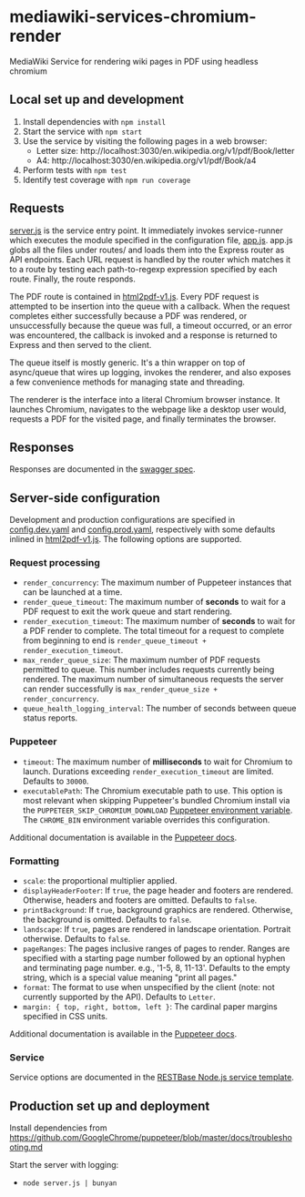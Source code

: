 # mediawiki-services-chromium-render
MediaWiki Service for rendering wiki pages in PDF using headless chromium

## Local set up and development
1. Install dependencies with `npm install`
2. Start the service with `npm start`
3. Use the service by visiting the following pages in a web browser:
    * Letter size: http://localhost:3030/en.wikipedia.org/v1/pdf/Book/letter
    * A4: http://localhost:3030/en.wikipedia.org/v1/pdf/Book/a4
4. Perform tests with `npm test`
5. Identify test coverage with `npm run coverage`

## Requests
[server.js](server.js) is the service entry point. It immediately invokes
service-runner which executes the module specified in the configuration file,
[app.js](app.js). app.js globs all the files under routes/ and loads them into
the Express router as API endpoints. Each URL request is handled by the router
which matches it to a route by testing each path-to-regexp expression specified
by each route. Finally, the route responds.

The PDF route is contained in [html2pdf-v1.js](routes/html2pdf-v1.js). Every PDF
request is attempted to be insertion into the queue with a callback. When the
request completes either successfully because a PDF was rendered, or
unsuccessfully because the queue was full, a timeout occurred, or an error was
encountered, the callback is invoked and a response is returned to Express and
then served to the client.

The queue itself is mostly generic. It's a thin wrapper on top of async/queue
that wires up logging, invokes the renderer, and also exposes a few convenience
methods for managing state and threading.

The renderer is the interface into a literal Chromium browser instance. It
launches Chromium, navigates to the webpage like a desktop user would, requests
a PDF for the visited page, and finally terminates the browser.

## Responses
Responses are documented in the [swagger spec](spec.template.yaml).

## Server-side configuration
Development and production configurations are specified in
[config.dev.yaml](config.dev.yaml) and [config.prod.yaml](config.prod.yaml),
respectively with some defaults inlined in
[html2pdf-v1.js](routes/html2pdf-v1.js). The following options are supported.

### Request processing
- `render_concurrency`: The maximum number of Puppeteer instances that can be
  launched at a time.
- `render_queue_timeout`: The maximum number of **seconds** to wait for a PDF
  request to exit the work queue and start rendering.
- `render_execution_timeout`: The maximum number of **seconds** to wait for a
  PDF render to complete. The total timeout for a request to complete from
  beginning to end is `render_queue_timeout + render_execution_timeout`.
- `max_render_queue_size`: The maximum number of PDF requests permitted to
  queue. This number includes requests currently being rendered. The
  maximum number of simultaneous requests the server can render successfully is
  `max_render_queue_size + render_concurrency`.
- `queue_health_logging_interval`: The number of seconds between queue status
  reports.

### Puppeteer
- `timeout`: The maximum number of **milliseconds** to wait for Chromium to
  launch. Durations exceeding `render_execution_timeout` are limited. Defaults
  to `30000`.
- `executablePath`: The Chromium executable path to use. This option is most
  relevant when skipping Puppeteer's bundled Chromium install via the
  `PUPPETEER_SKIP_CHROMIUM_DOWNLOAD` [Puppeteer environment variable]. The
  `CHROME_BIN` environment variable overrides this configuration.

Additional documentation is available in the [Puppeteer docs].

[Puppeteer environment variable]: https://github.com/GoogleChrome/puppeteer/blob/v0.13.0/docs/api.md#environment-variables
[Puppeteer docs]: https://github.com/GoogleChrome/puppeteer/blob/v0.13.0/docs/api.md#puppeteerlaunchoptions

### Formatting
- `scale`: the proportional multiplier applied.
- `displayHeaderFooter`: If `true`, the page header and footers are rendered.
  Otherwise, headers and footers are omitted. Defaults to `false`.
- `printBackground`: If `true`, background graphics are rendered. Otherwise, the
  background is omitted. Defaults to `false`.
- `landscape`: If `true`, pages are rendered in landscape orientation. Portrait
  otherwise. Defaults to `false`.
- `pageRanges`: The pages inclusive ranges of pages to render. Ranges are
  specified with a starting page number followed by an optional hyphen and
  terminating page number. e.g., '1-5, 8, 11-13'. Defaults to the empty string,
  which is a special value meaning "print all pages."
- `format`: The format to use when unspecified by the client (note: not
  currently supported by the API). Defaults to `Letter`.
- `margin: { top, right, bottom, left }`: The cardinal paper margins specified
  in CSS units.

Additional documentation is available in the
[Puppeteer docs](https://github.com/GoogleChrome/puppeteer/blob/v0.13.0/docs/api.md#pagepdfoptions).

### Service

Service options are documented in the [RESTBase Node.js service template].

[RESTBase Node.js service template]: https://www.mediawiki.org/wiki/Documentation/Services#Service_Template

## Production set up and deployment

Install dependencies from
https://github.com/GoogleChrome/puppeteer/blob/master/docs/troubleshooting.md

Start the server with logging:
* `node server.js | bunyan`
